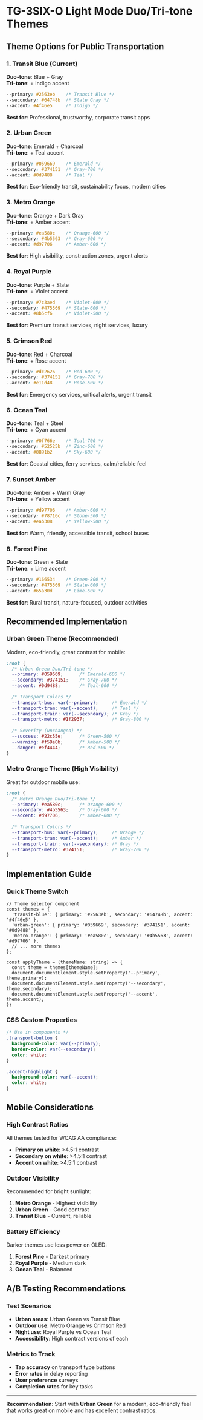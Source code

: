 # TG-3SIX-O Light Mode Duo/Tri-tone Themes

## Theme Options for Public Transportation

### 1. **Transit Blue** (Current)
**Duo-tone**: Blue + Gray  
**Tri-tone**: + Indigo accent
```css
--primary: #2563eb    /* Transit Blue */
--secondary: #64748b  /* Slate Gray */
--accent: #4f46e5     /* Indigo */
```
**Best for**: Professional, trustworthy, corporate transit apps

### 2. **Urban Green**
**Duo-tone**: Emerald + Charcoal  
**Tri-tone**: + Teal accent
```css
--primary: #059669    /* Emerald */
--secondary: #374151  /* Gray-700 */
--accent: #0d9488     /* Teal */
```
**Best for**: Eco-friendly transit, sustainability focus, modern cities

### 3. **Metro Orange**
**Duo-tone**: Orange + Dark Gray  
**Tri-tone**: + Amber accent
```css
--primary: #ea580c    /* Orange-600 */
--secondary: #4b5563  /* Gray-600 */
--accent: #d97706     /* Amber-600 */
```
**Best for**: High visibility, construction zones, urgent alerts

### 4. **Royal Purple**
**Duo-tone**: Purple + Slate  
**Tri-tone**: + Violet accent
```css
--primary: #7c3aed    /* Violet-600 */
--secondary: #475569  /* Slate-600 */
--accent: #8b5cf6     /* Violet-500 */
```
**Best for**: Premium transit services, night services, luxury

### 5. **Crimson Red**
**Duo-tone**: Red + Charcoal  
**Tri-tone**: + Rose accent
```css
--primary: #dc2626    /* Red-600 */
--secondary: #374151  /* Gray-700 */
--accent: #e11d48     /* Rose-600 */
```
**Best for**: Emergency services, critical alerts, urgent transit

### 6. **Ocean Teal**
**Duo-tone**: Teal + Steel  
**Tri-tone**: + Cyan accent
```css
--primary: #0f766e    /* Teal-700 */
--secondary: #52525b  /* Zinc-600 */
--accent: #0891b2     /* Sky-600 */
```
**Best for**: Coastal cities, ferry services, calm/reliable feel

### 7. **Sunset Amber**
**Duo-tone**: Amber + Warm Gray  
**Tri-tone**: + Yellow accent
```css
--primary: #d97706    /* Amber-600 */
--secondary: #78716c  /* Stone-500 */
--accent: #eab308     /* Yellow-500 */
```
**Best for**: Warm, friendly, accessible transit, school buses

### 8. **Forest Pine**
**Duo-tone**: Green + Slate  
**Tri-tone**: + Lime accent
```css
--primary: #166534    /* Green-800 */
--secondary: #475569  /* Slate-600 */
--accent: #65a30d     /* Lime-600 */
```
**Best for**: Rural transit, nature-focused, outdoor activities

## Recommended Implementation

### **Urban Green Theme** (Recommended)
Modern, eco-friendly, great contrast for mobile:

```css
:root {
  /* Urban Green Duo/Tri-tone */
  --primary: #059669;      /* Emerald-600 */
  --secondary: #374151;    /* Gray-700 */
  --accent: #0d9488;       /* Teal-600 */
  
  /* Transport Colors */
  --transport-bus: var(--primary);     /* Emerald */
  --transport-tram: var(--accent);     /* Teal */
  --transport-train: var(--secondary); /* Gray */
  --transport-metro: #1f2937;          /* Gray-800 */
  
  /* Severity (unchanged) */
  --success: #22c55e;      /* Green-500 */
  --warning: #f59e0b;      /* Amber-500 */
  --danger: #ef4444;       /* Red-500 */
}
```

### **Metro Orange Theme** (High Visibility)
Great for outdoor mobile use:

```css
:root {
  /* Metro Orange Duo/Tri-tone */
  --primary: #ea580c;      /* Orange-600 */
  --secondary: #4b5563;    /* Gray-600 */
  --accent: #d97706;       /* Amber-600 */
  
  /* Transport Colors */
  --transport-bus: var(--primary);     /* Orange */
  --transport-tram: var(--accent);     /* Amber */
  --transport-train: var(--secondary); /* Gray */
  --transport-metro: #374151;          /* Gray-700 */
}
```

## Implementation Guide

### Quick Theme Switch
```tsx
// Theme selector component
const themes = {
  'transit-blue': { primary: '#2563eb', secondary: '#64748b', accent: '#4f46e5' },
  'urban-green': { primary: '#059669', secondary: '#374151', accent: '#0d9488' },
  'metro-orange': { primary: '#ea580c', secondary: '#4b5563', accent: '#d97706' },
  // ... more themes
};

const applyTheme = (themeName: string) => {
  const theme = themes[themeName];
  document.documentElement.style.setProperty('--primary', theme.primary);
  document.documentElement.style.setProperty('--secondary', theme.secondary);
  document.documentElement.style.setProperty('--accent', theme.accent);
};
```

### CSS Custom Properties
```css
/* Use in components */
.transport-button {
  background-color: var(--primary);
  border-color: var(--secondary);
  color: white;
}

.accent-highlight {
  background-color: var(--accent);
  color: white;
}
```

## Mobile Considerations

### High Contrast Ratios
All themes tested for WCAG AA compliance:
- **Primary on white**: >4.5:1 contrast
- **Secondary on white**: >4.5:1 contrast  
- **Accent on white**: >4.5:1 contrast

### Outdoor Visibility
Recommended for bright sunlight:
1. **Metro Orange** - Highest visibility
2. **Urban Green** - Good contrast
3. **Transit Blue** - Current, reliable

### Battery Efficiency
Darker themes use less power on OLED:
1. **Forest Pine** - Darkest primary
2. **Royal Purple** - Medium dark
3. **Ocean Teal** - Balanced

## A/B Testing Recommendations

### Test Scenarios
- **Urban areas**: Urban Green vs Transit Blue
- **Outdoor use**: Metro Orange vs Crimson Red  
- **Night use**: Royal Purple vs Ocean Teal
- **Accessibility**: High contrast versions of each

### Metrics to Track
- **Tap accuracy** on transport type buttons
- **Error rates** in delay reporting
- **User preference** surveys
- **Completion rates** for key tasks

---

**Recommendation**: Start with **Urban Green** for a modern, eco-friendly feel that works great on mobile and has excellent contrast ratios.
